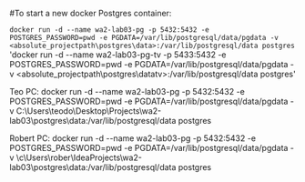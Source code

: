 #To start a new docker Postgres container:

`docker run -d --name wa2-lab03-pg -p 5432:5432 -e POSTGRES_PASSWORD=pwd -e PGDATA=/var/lib/postgresql/data/pgdata -v <absolute_projectpath\postgres\data>:/var/lib/postgresql/data postgres`
'docker run -d --name wa2-lab03-pg-tv -p 5433:5432 -e POSTGRES_PASSWORD=pwd -e PGDATA=/var/lib/postgresql/data/pgdata -v <absolute_projectpath\postgres\datatv>:/var/lib/postgresql/data postgres'

Teo PC:
docker run -d --name wa2-lab03-pg -p 5432:5432 -e POSTGRES_PASSWORD=pwd -e PGDATA=/var/lib/postgresql/data/pgdata -v C:\Users\teodo\Desktop\Projects\wa2-lab03\postgres\data:/var/lib/postgresql/data postgres

Robert PC:
docker run -d --name wa2-lab03-pg -p 5432:5432 -e POSTGRES_PASSWORD=pwd -e PGDATA=/var/lib/postgresql/data/pgdata -v \c\Users\rober\IdeaProjects\wa2-lab03\postgres\data:/var/lib/postgresql/data postgres
